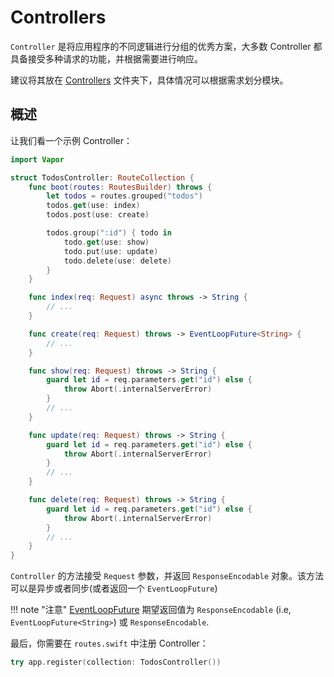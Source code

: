 # Controllers

`Controller` 是将应用程序的不同逻辑进行分组的优秀方案，大多数 Controller 都具备接受多种请求的功能，并根据需要进行响应。

建议将其放在 [Controllers](../getting-started/folder-structure.md#controllers) 文件夹下，具体情况可以根据需求划分模块。


## 概述

让我们看一个示例 Controller：

```swift
import Vapor

struct TodosController: RouteCollection {
    func boot(routes: RoutesBuilder) throws {
        let todos = routes.grouped("todos")
        todos.get(use: index)
        todos.post(use: create)

        todos.group(":id") { todo in
            todo.get(use: show)
            todo.put(use: update)
            todo.delete(use: delete)
        }
    }

    func index(req: Request) async throws -> String {
        // ...
    }

    func create(req: Request) throws -> EventLoopFuture<String> {
        // ...
    }

    func show(req: Request) throws -> String {
        guard let id = req.parameters.get("id") else {
            throw Abort(.internalServerError)
        }
        // ...
    }

    func update(req: Request) throws -> String {
        guard let id = req.parameters.get("id") else {
            throw Abort(.internalServerError)
        }
        // ...
    }

    func delete(req: Request) throws -> String {
        guard let id = req.parameters.get("id") else {
            throw Abort(.internalServerError)
        }
        // ...
    }
}
```

`Controller` 的方法接受 `Request` 参数，并返回 `ResponseEncodable` 对象。该方法可以是异步或者同步(或者返回一个 `EventLoopFuture`)

!!! note "注意" 
	[EventLoopFuture](async.md) 期望返回值为 `ResponseEncodable` (i.e, `EventLoopFuture<String>`) 或 `ResponseEncodable`.

最后，你需要在 `routes.swift` 中注册 Controller：

```swift
try app.register(collection: TodosController())
```
